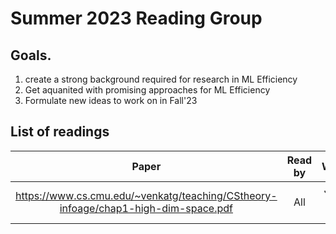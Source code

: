 # Summer 2023 Reading Group

## Goals. 
  1. create a strong background required for research in ML Efficiency
  2. Get aquanited with promising approaches for ML Efficiency
  3. Formulate new ideas to work on in Fall'23

## List of readings
|                                      **Paper**                                     | **Read by** |   **Week**  | **Presenter** | **Presentation date** |
|:----------------------------------------------------------------------------------:|:-----------:|:-----------:|:-------------:|:---------------------:|
| https://www.cs.cmu.edu/~venkatg/teaching/CStheory-infoage/chap1-high-dim-space.pdf |     All     | June 5 - 11 |  Aditya Desai |          TBD          |
